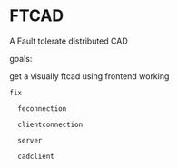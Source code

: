 # FTCAD
A Fault tolerate distributed CAD 

goals:

  get a visually ftcad using frontend working
  
    fix 
    
      feconnection
      
      clientconnection
      
      server
      
      cadclient
      
